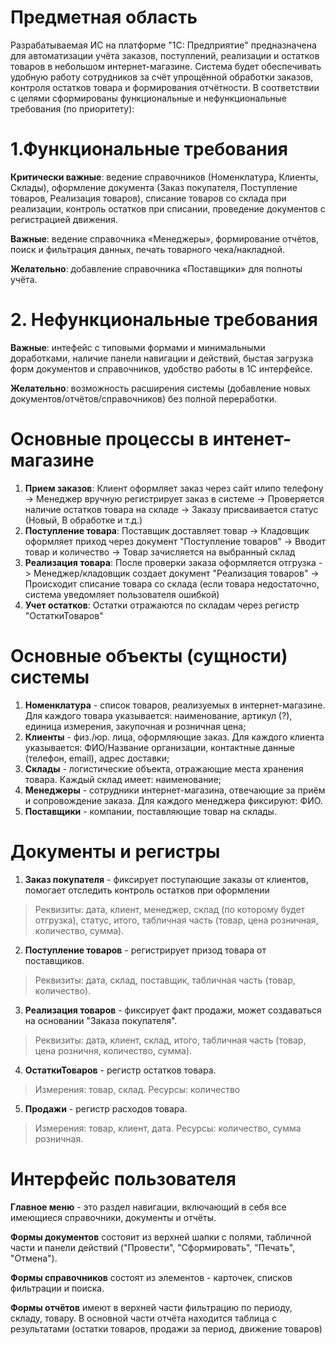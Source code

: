 # Предметная область
  
Разрабатываемая ИС на платформе "1С: Предприятие" предназначена для автоматизации учёта заказов, поступлений, реализации и остатков товаров в небольшом интернет-магазине. Система будет обеспечивать удобную работу сотрудников за счёт упрощённой обработки заказов, контроля остатков товара и формирования отчётности. В соответствии с целями сформированы функциональные и нефункциональные требования (по приоритету):

# 1.Функциональные требования

**Критически важные**: ведение справочников (Номенклатура, Клиенты, Склады), оформление документа (Заказ покупателя, Поступление товаров, Реализация товаров), списание товаров со склада при реализации, контроль остатков при списании, проведение документов с регистрацией движения. 

**Важные**: ведение справочника «Менеджеры», формирование отчётов, поиск и фильтрация данных, печать товарного чека/накладной.

**Желательно**: добавление справочника «Поставщики» для полноты учёта.

# 2. Нефункциональные требования

**Важные**: интефейс с типовыми формами и минимальными доработками, наличие панели навигации и действий, быстая загрузка форм документов и справочников, удобство работы в 1С интерфейсе.

**Желательно**: возможность расширения системы (добавление новых документов/отчётов/справочников) без полной переработки.

# Основные процессы в интенет-магазине

1. **Прием заказов**: Клиент оформляет заказ через сайт илипо телефону -> Менеджер вручную регистрирует заказ в системе -> Проверяется наличие остатков товара на складе -> Заказу присваивается статус (Новый, В обработке и т.д.)
2. **Поступление товара**: Поставщик доставляет товар -> Кладовщик оформляет приход через документ "Поступление товаров" -> Вводит товар и количество -> Товар зачисляется на выбранный склад
3. **Реализация товара**: После проверки заказа оформляется отгрузка -> Менеджер/кладовщик создает документ "Реализация товаров" -> Происходит списание товара со склада (если товара недостаточно, система уведомляет пользователя ошибкой)
4. **Учет остатков**: Остатки отражаются по складам через регистр "ОстаткиТоваров"

# Основные объекты (сущности) системы

1. **Номенклатура** - список товаров, реализуемых в интернет-магазине. Для каждого товара указывается: наименование, артикул (?), единица измерения, закупочная и розничная цена;
2. **Клиенты** - физ./юр. лица, оформляющие заказ. Для каждого клиента указывается: ФИО/Название организации, контактные данные (телефон, email), адрес доставки;
4. **Склады** - логистические объекта, отражающие места хранения товара. Каждый склад имеет: наименование;
5. **Менеджеры** - сотрудники интернет-магазина, отвечающие за приём и сопровождение заказа. Для каждого менеджера фиксируют: ФИО.
6. **Поставщики** - компании, поставляющие товар на склады.

# Документы и регистры

1. **Заказ покупателя** - фиксирует поступающие заказы от клиентов, помогает отследить контроль остатков при оформлении
>Реквизиты: дата, клиент, менеджер, склад (по которому будет отгрузка), статус, итого, табличная часть (товар, цена розничная, количество, сумма).

2. **Поступление товаров** - регистрирует призод товара от поставщиков.
>Реквизиты: дата, склад, поставщик, табличная часть (товар, количество).

3. **Реализация товаров** - фиксирует факт продажи, может создаваться на основании "Заказа покупателя".
>Реквизиты: дата, клиент, склад, итого, табличная часть (товар, цена розничня, количество, сумма).

4. **ОстаткиТоваров** - регистр остатков товара.
>Измерения: товар, склад.
>Ресурсы: количество

5. **Продажи** - регистр расходов товара.
>Измерения: товар, клиент, дата.
>Ресурсы: количество, сумма розничная.

# Интерфейс пользователя

**Главное меню** - это раздел навигации, включающий в себя все имеющиеся справочники, документы и отчёты.

**Формы документов** состояит из верхней шапки с полями, табличной части и панели действий ("Провести", "Сформировать", "Печать", "Отмена").

**Формы справочников** состоят из элементов - карточек, списков фильтрации и поиска.

**Формы отчётов** имеют в верхней части фильтрацию по периоду, складу, товару. В основной части отчёта находится таблица с результатами (остатки товаров, продажи за период, движение товаров)

